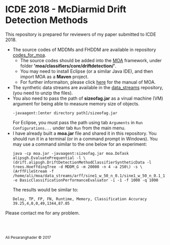 # ICDE 2018 - McDiarmid Drift Detection Methods
This repository is prepared for reviewers of my paper submitted to ICDE 2018.

* The source codes of MDDMs and FHDDM are available in repository [codes_for_moa](https://github.com/alipsgh/codes_for_moa/tree/master/drift_detection).
  * The source codes should be added into the [MOA](https://github.com/Waikato/moa) framework, under folder **'moa/classifiers/core/driftdetection/'**.
  * You may need to install Eclipse (or a similar Java IDE), and then import MOA as a **Maven** project.
  * For further informaiton, please click [here](https://www.cs.waikato.ac.nz/~abifet/MOA/Manual.pdf) for the manual of MOA.
* The synthetic data streams are available in the [data_streams](
https://github.com/alipsgh/data_streams/tree/master/synthetic) repository, (you need to unzip the files).
* You also need to pass the path of **sizeofag.jar** as a virual machine (VM) argument for being able to measure memory size of objects.
  ```
  -javaagent:[enter directory path]/sizeofag.jar
  ```
  For Eclipse, you must pass the path using tab ```Arguments``` in ```Run Configurations...``` under tab ```Run``` from the main menu.
* I have already built a **moa.jar** file and shared it in this repository. You should run it in a terminal (or in a command prompt in Windows). You may use a command similar to the one below for an experiment:
  ```
  java -cp moa.jar -javaagent:sizeofag.jar moa.DoTask alipsgh.EvaluatePrequential -l \(drift.alipsgh.DriftDetectionMethodClassifierSyntheticData -l trees.HoeffdingTree -d MDDM_G -m 20000 -n 4 -a 250\) -s \(ArffFileStream -f /home/ali/moa/data_streams/arff/sine1_w_50_n_0.1/sine1_w_50_n_0.1_101.arff\) -e BasicClassificationPerformanceEvaluator -i -1 -f 1000 -q 1000
  ```
  The results would be similar to:
  ```
  Delay, TP, FP, FN, Runtime, Memory, Classification Accuracy
  39.25,4,0,0,49,1344,87.05
  ```
  
Please contact me for any problem.
  
  <br/>
  <br/>
  
<sub>Ali Pesaranghader © 2017</sub>
